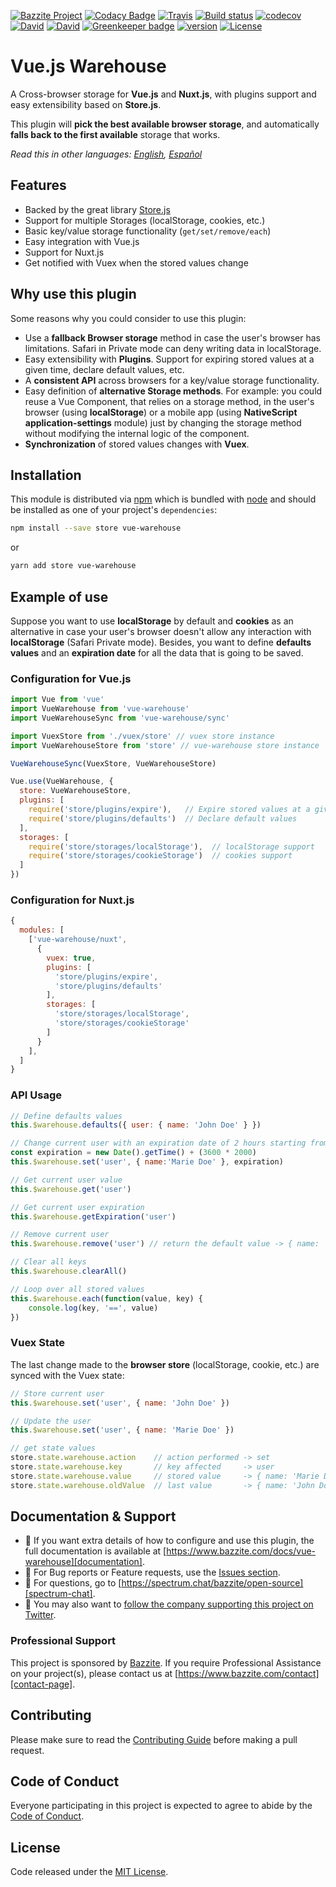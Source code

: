 [![Bazzite Project](https://img.shields.io/badge/Bazzite-project-blue.svg)](https://www.bazzite.com/docs/vue-warehouse)
[![Codacy Badge](https://img.shields.io/codacy/grade/6fd62c3807d84982bfbd6e3298707bef.svg)](https://www.codacy.com/app/bazzite/vue-warehouse?utm_source=github.com&utm_medium=referral&utm_content=bazzite/vue-warehouse&utm_campaign=Badge_Grade)
[![Travis](https://img.shields.io/travis/bazzite/vue-warehouse.svg)](https://travis-ci.org/bazzite/vue-warehouse)
[![Build status](https://ci.appveyor.com/api/projects/status/5ihdnfef7siyph3n?svg=true)](https://ci.appveyor.com/project/bazzite/vue-warehouse)
[![codecov](https://img.shields.io/codecov/c/github/bazzite/vue-warehouse/develop.svg)](https://codecov.io/gh/bazzite/vue-warehouse)
[![David](https://img.shields.io/david/peer/bazzite/vue-warehouse.svg)](https://david-dm.org/bazzite/vue-warehouse?type=peer)
[![David](https://img.shields.io/david/dev/bazzite/vue-warehouse.svg)](https://david-dm.org/bazzite/vue-warehouse?type=dev)
[![Greenkeeper badge](https://badges.greenkeeper.io/bazzite/vue-warehouse.svg)](https://greenkeeper.io/)
[![version](https://img.shields.io/npm/v/vue-warehouse.svg)](https://www.npmjs.com/package/vue-warehouse)
[![License](https://img.shields.io/badge/license-MIT-blue.svg)](https://raw.githubusercontent.com/bazzite/vue-warehouse/develop/LICENSE)

# Vue.js Warehouse

A Cross-browser storage for **Vue.js** and **Nuxt.js**, with plugins support and easy extensibility based on **Store.js**.

This plugin will **pick the best available browser storage**, and automatically **falls back to the first available** storage that works.

*Read this in other languages: [English][documentation], [Español][documentation-es]*

## Features

* Backed by the great library [Store.js][storejs]
* Support for multiple Storages (localStorage, cookies, etc.)
* Basic key/value storage functionality (`get/set/remove/each`)
* Easy integration with Vue.js
* Support for Nuxt.js
* Get notified with Vuex when the stored values change

## Why use this plugin

Some reasons why you could consider to use this plugin:

* Use a **fallback Browser storage** method in case the user's browser has limitations. Safari in Private mode can deny writing data in localStorage.
* Easy extensibility with **Plugins**. Support for expiring stored values at a given time, declare default values, etc.
* A **consistent API** across browsers for a key/value storage functionality.
* Easy definition of **alternative Storage methods**. For example: you could reuse a Vue Component, that relies on a storage method, in the user's browser (using **localStorage**) or a mobile app (using **NativeScript application-settings** module) just by changing the storage method without modifying the internal logic of the component.
* **Synchronization** of stored values changes with **Vuex**.

## Installation

This module is distributed via [npm][npm-homepage] which is bundled with [node][node-homepage] and should be installed as one of your project's `dependencies`:

```bash
npm install --save store vue-warehouse
```

or

```bash
yarn add store vue-warehouse
```

## Example of use

Suppose you want to use **localStorage** by default and **cookies** as an alternative in case your user's browser doesn't allow any interaction with **localStorage** (Safari Private mode). Besides, you want to define **defaults values** and an **expiration date** for all the data that is going to be saved.

### Configuration for Vue.js

```javascript
import Vue from 'vue'
import VueWarehouse from 'vue-warehouse'
import VueWarehouseSync from 'vue-warehouse/sync'

import VuexStore from './vuex/store' // vuex store instance
import VueWarehouseStore from 'store' // vue-warehouse store instance

VueWarehouseSync(VuexStore, VueWarehouseStore)

Vue.use(VueWarehouse, {
  store: VueWarehouseStore,
  plugins: [
    require('store/plugins/expire'),   // Expire stored values at a given time
    require('store/plugins/defaults')  // Declare default values
  ],
  storages: [
    require('store/storages/localStorage'),  // localStorage support
    require('store/storages/cookieStorage')  // cookies support
  ]
})
```

### Configuration for Nuxt.js

```javascript
{
  modules: [
    ['vue-warehouse/nuxt',
      {
        vuex: true,
        plugins: [
          'store/plugins/expire',
          'store/plugins/defaults'
        ],
        storages: [
          'store/storages/localStorage',
          'store/storages/cookieStorage'
        ]
      }
    ],
  ]
}
```

### API Usage

```javascript
// Define defaults values
this.$warehouse.defaults({ user: { name: 'John Doe' } })

// Change current user with an expiration date of 2 hours starting from now
const expiration = new Date().getTime() + (3600 * 2000)
this.$warehouse.set('user', { name:'Marie Doe' }, expiration)

// Get current user value
this.$warehouse.get('user')

// Get current user expiration
this.$warehouse.getExpiration('user')

// Remove current user
this.$warehouse.remove('user') // return the default value -> { name: 'John Doe' }

// Clear all keys
this.$warehouse.clearAll()

// Loop over all stored values
this.$warehouse.each(function(value, key) {
	console.log(key, '==', value)
})
```

### Vuex State

The last change made to the **browser store** (localStorage, cookie, etc.) are synced with the Vuex state:

```javascript
// Store current user
this.$warehouse.set('user', { name: 'John Doe' })

// Update the user
this.$warehouse.set('user', { name: 'Marie Doe' })

// get state values
store.state.warehouse.action    // action performed -> set
store.state.warehouse.key       // key affected     -> user
store.state.warehouse.value     // stored value     -> { name: 'Marie Doe' }
store.state.warehouse.oldValue  // last value       -> { name: 'John Doe' }
```

## Documentation & Support

- 📄 If you want extra details of how to configure and use this plugin, the full documentation is available at [https://www.bazzite.com/docs/vue-warehouse][documentation].
- 🐞 For Bug reports or Feature requests, use the [Issues section][issues].
- 💬 For questions, go to [https://spectrum.chat/bazzite/open-source][spectrum-chat].
- 🚀 You may also want to [follow the company supporting this project on Twitter][twitter].

### Professional Support

This project is sponsored by [Bazzite][bazzite-website]. If you require Professional Assistance on your project(s), please contact us at [https://www.bazzite.com/contact][contact-page].

## Contributing

Please make sure to read the [Contributing Guide][contributing] before making a pull request.

## Code of Conduct

Everyone participating in this project is expected to agree to abide by the [Code of Conduct][code-of-conduct].

## License

Code released under the  [MIT License][license-page].

[npm-homepage]: https://www.npmjs.com/
[node-homepage]: https://nodejs.org
[storejs]: https://github.com/marcuswestin/store.js/
[documentation]: https://www.bazzite.com/docs/vue-warehouse?utm_source=github&utm_medium=readme&utm_campaign=vue-warehouse
[documentation-es]: https://www.bazzite.com/es/docs/vue-warehouse?utm_source=github&utm_medium=readme&utm_campaign=vue-warehouse
[contributing]: https://www.bazzite.com/docs/vue-warehouse/contributing?utm_source=github&utm_medium=readme&utm_campaign=vue-warehouse
[code-of-conduct]: https://www.bazzite.com/open-source/code-of-conduct?utm_source=github&utm_medium=readme&utm_campaign=vue-warehouse
[issues]: https://github.com/bazzite/vue-warehouse/issues
[spectrum-chat]: https://spectrum.chat/bazzite/login?r=https://spectrum.chat/bazzite/open-source
[twitter]: https://twitter.com/BazziteTech
[bazzite-website]: https://www.bazzite.com?utm_source=github&utm_medium=readme&utm_campaign=vue-warehouse
[contact-page]: https://www.bazzite.com/contact?utm_source=github&utm_medium=readme&utm_campaign=vue-warehouse
[license-page]: https://www.bazzite.com/docs/vue-warehouse/license?utm_source=github&utm_medium=readme&utm_campaign=vue-warehouse
